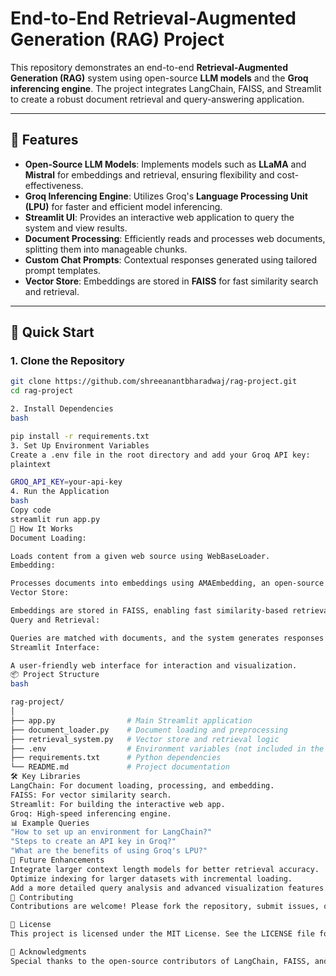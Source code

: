 
# End-to-End Retrieval-Augmented Generation (RAG) Project

This repository demonstrates an end-to-end **Retrieval-Augmented Generation (RAG)** system using open-source **LLM models** and the **Groq inferencing engine**. The project integrates LangChain, FAISS, and Streamlit to create a robust document retrieval and query-answering application.

---

## 🌟 Features

- **Open-Source LLM Models**: Implements models such as **LLaMA** and **Mistral** for embeddings and retrieval, ensuring flexibility and cost-effectiveness.
- **Groq Inferencing Engine**: Utilizes Groq's **Language Processing Unit (LPU)** for faster and efficient model inferencing.
- **Streamlit UI**: Provides an interactive web application to query the system and view results.
- **Document Processing**: Efficiently reads and processes web documents, splitting them into manageable chunks.
- **Custom Chat Prompts**: Contextual responses generated using tailored prompt templates.
- **Vector Store**: Embeddings are stored in **FAISS** for fast similarity search and retrieval.

---

## 🚀 Quick Start

### 1. Clone the Repository

```bash
git clone https://github.com/shreeanantbharadwaj/rag-project.git
cd rag-project

2. Install Dependencies
bash

pip install -r requirements.txt
3. Set Up Environment Variables
Create a .env file in the root directory and add your Groq API key:
plaintext

GROQ_API_KEY=your-api-key
4. Run the Application
bash
Copy code
streamlit run app.py
📄 How It Works
Document Loading:

Loads content from a given web source using WebBaseLoader.
Embedding:

Processes documents into embeddings using AMAEmbedding, an open-source method.
Vector Store:

Embeddings are stored in FAISS, enabling fast similarity-based retrieval.
Query and Retrieval:

Queries are matched with documents, and the system generates responses based on the retrieved context.
Streamlit Interface:

A user-friendly web interface for interaction and visualization.
📦 Project Structure
bash

rag-project/
│
├── app.py                # Main Streamlit application
├── document_loader.py    # Document loading and preprocessing
├── retrieval_system.py   # Vector store and retrieval logic
├── .env                  # Environment variables (not included in the repo)
├── requirements.txt      # Python dependencies
└── README.md             # Project documentation
🛠️ Key Libraries
LangChain: For document loading, processing, and embedding.
FAISS: For vector similarity search.
Streamlit: For building the interactive web app.
Groq: High-speed inferencing engine.
📊 Example Queries
"How to set up an environment for LangChain?"
"Steps to create an API key in Groq?"
"What are the benefits of using Groq's LPU?"
🚀 Future Enhancements
Integrate larger context length models for better retrieval accuracy.
Optimize indexing for larger datasets with incremental loading.
Add a more detailed query analysis and advanced visualization features.
🤝 Contributing
Contributions are welcome! Please fork the repository, submit issues, or create pull requests to enhance the project.

📜 License
This project is licensed under the MIT License. See the LICENSE file for details.

🙌 Acknowledgments
Special thanks to the open-source contributors of LangChain, FAISS, and Streamlit.

